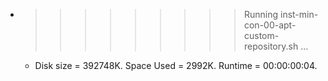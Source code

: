 * >>>>>>>>> Running inst-min-con-00-apt-custom-repository.sh ...
  * Disk size = 392748K. Space Used = 2992K. Runtime = 00:00:00:04.
